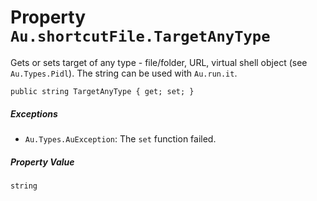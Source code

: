 # Property `Au.shortcutFile.TargetAnyType`

Gets or sets target of any type - file/folder, URL, virtual shell object (see `Au.Types.Pidl`). The string can be used with `Au.run.it`.

```
public string TargetAnyType { get; set; }
```

##### Exceptions

- `Au.Types.AuException`:
    The `set` function failed.

##### Property Value

`string`